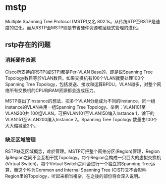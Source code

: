 # mstp

Multiple Spanning Tree Protocol (MSTP)又名 802.1s。从传统STP至RSTP是速度的进化。而从RSTP至MSTP则是节省硬件资源和层级式管理的进化。

## rstp存在的问题

### 消耗硬件资源

Cisco所支持的RSTP(或STP)都是Per-VLAN Base的，即是说Spanning Tree Topology数目等於VLAN数目。如果交换机有100个VLAN就要处理100个Spanning Tree Topology，包括发送、接收和运算BPDU，VLAN越多，对整个网络所有交换机的CPU和RAM资源都会造成压力。

MSTP提出了Instance的想法，把多个VLAN分组成为不同的Instance，同一组Instance的VLAN共用一组Spanning Tree Topology。举例：VLAN101至VLAN200共 100组VLAN，可把VLAN101至VLAN150编入Instance 1，馀下的VLAN151至VLAN200编入Instance 2。Spanning Tree Topology 数量由100个大大缩减至2个。

### 缺乏区域管理

RSTP缺乏区域概念，难於管理。MSTP可把整个网络分区(Region)管理，Region与Region之间不会互相干扰Topology。每个Region会构成一只巨大的虚拟交换机(Virtual Switch)，每个Virtual Switch之间会进行一个独立的Spanning Tree运算，而这个称为Common and Internal Spanning Tree (CIST)又不会影响 Region里的Topology，听起来相当複杂，在之後的部份将会深入说明。
